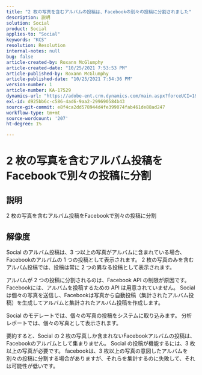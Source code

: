 ```yaml
---
title: "2 枚の写真を含むアルバムの投稿は、Facebookの別々の投稿に分割されました"
description: 説明
solution: Social
product: Social
applies-to: "Social"
keywords: "KCS"
resolution: Resolution
internal-notes: null
bug: false
article-created-by: Roxann McGlumphy
article-created-date: "10/25/2021 7:53:53 PM"
article-published-by: Roxann McGlumphy
article-published-date: "10/25/2021 7:54:36 PM"
version-number: 1
article-number: KA-17529
dynamics-url: "https://adobe-ent.crm.dynamics.com/main.aspx?forceUCI=1&pagetype=entityrecord&etn=knowledgearticle&id=1b947846-cd35-ec11-b6e6-000d3a3485ea"
exl-id: d925bb6c-c586-4ad6-9aa2-299690584b43
source-git-commit: e8f4ca2dd578944d4fe399074fab461de88ad247
workflow-type: tm+mt
source-wordcount: '207'
ht-degree: 1%

---
```


# 2 枚の写真を含むアルバム投稿をFacebookで別々の投稿に分割

## 説明

2 枚の写真を含むアルバム投稿をFacebookで別々の投稿に分割

## 解像度


Social のアルバム投稿は、3 つ以上の写真がアルバムに含まれている場合、Facebookのアルバムの 1 つの投稿として表示されます。 2 枚の写真のみを含むアルバム投稿では、投稿は常に 2 つの異なる投稿として表示されます。

アルバムが 2 つの投稿に分割されるのは、Facebook API の制限が原因です。 Facebookには、アルバムを投稿するための API は用意されていません。 Social は個々の写真を送信し、Facebookは写真から自動投稿（集計されたアルバム投稿）を生成してアルバムと集計されたアルバム投稿を作成します。

Social のモデレートでは、個々の写真の投稿をシステムに取り込みます。 分析レポートでは、個々の写真として表示されます。

要約すると、Social の 2 枚の写真しか含まれないFacebookアルバムの投稿は、Facebookのアルバムとして集まりません。 Social の投稿が機能するには、3 枚以上の写真が必要です。 facebookは、3 枚以上の写真の意図したアルバムを別々の投稿に分割する場合がありますが、それらを集計するのに失敗して、それは可能性が低いです。
